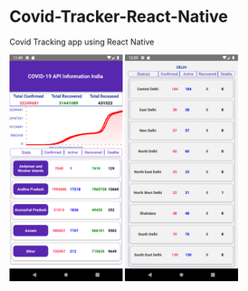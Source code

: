 # Covid-Tracker-React-Native
Covid Tracking app using React Native

<img src="https://github.com/Harikrishnan24/Covid-Tracker-React-Native/blob/main/assets/Screenshot_1635229145.png" height="400" width="200" />
<img src="https://github.com/Harikrishnan24/Covid-Tracker-React-Native/blob/main/assets/Screenshot_1635230144.png" height="400" width="200" />

